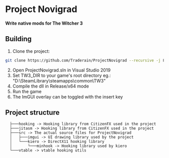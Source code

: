 # Project Novigrad

**Write native mods for The Witcher 3**

## Building
 1. Clone the project:
 ```bash
 git clone https://github.com/Traderain/ProjectNovigrad --recursive -j 8
 ```
 2. Open ProjectNovigrad.sln in Visual Studio 2019
 3. Set TW3_DIR to your game's root directory eg.: "D:\SteamLibrary\steamapps\common\TW3"
 4. Compile the dll in Release/x64 mode
 5. Run the game
 6. The ImGUI overlay can be toggled with the insert key

## Project structure
```
  ├───hooking -> Hooking library from CitizenFX used in the project
  ├───jitasm -> Hooking library from CitizenFX used in the project
  ├───src -> The actual source files for ProjectNovigrad
  │   ├───imgui -> UI drawing library used by the project
  │   └───kiero -> DirectX11 hooking library
  │       └───minhook -> Hooking library used by kiero
  └───vtable -> vtable hooking utils
```
